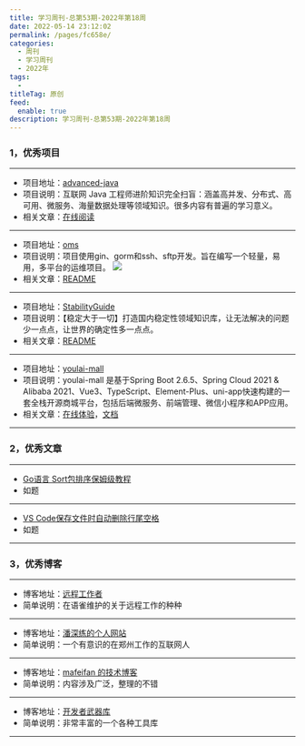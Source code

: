 ```yaml
---
title: 学习周刊-总第53期-2022年第18周
date: 2022-05-14 23:12:02
permalink: /pages/fc658e/
categories:
  - 周刊
  - 学习周刊
  - 2022年
tags:
  -
titleTag: 原创
feed:
  enable: true
description: 学习周刊-总第53期-2022年第18周
---
```



### 1，优秀项目

---
- 项目地址：[advanced-java](https://github.com/doocs/advanced-java)
- 项目说明：互联网 Java 工程师进阶知识完全扫盲：涵盖高并发、分布式、高可用、微服务、海量数据处理等领域知识。很多内容有普遍的学习意义。
- 相关文章：[在线阅读](https://doocs.github.io/advanced-java)
---
- 项目地址：[oms](https://github.com/ssbeatty/oms)
- 项目说明：项目使用gin、gorm和ssh、sftp开发。旨在编写一个轻量，易用，多平台的运维项目。
  ![](http://t.eryajf.net/imgs/2022/05/91567c17a3b1eeb9.png)
- 相关文章：[README](https://github.com/ssbeatty/oms#readme)
---
- 项目地址：[StabilityGuide](https://github.com/StabilityMan/StabilityGuide)
- 项目说明：【稳定大于一切】打造国内稳定性领域知识库，让无法解决的问题少一点点，让世界的确定性多一点点。
- 相关文章：[README](https://github.com/StabilityMan/StabilityGuide#readme)
---
- 项目地址：[youlai-mall](https://github.com/youlaitech/youlai-mall)
- 项目说明：youlai-mall 是基于Spring Boot 2.6.5、Spring Cloud 2021 & Alibaba 2021、Vue3、TypeScript、Element-Plus、uni-app快速构建的一套全栈开源商城平台，包括后端微服务、前端管理、微信小程序和APP应用。
- 相关文章：[在线体验](https://www.youlai.tech/)，[文档](https://www.cnblogs.com/haoxianrui/)
---

### 2，优秀文章

---
- [Go语言 Sort包排序保姆级教程](https://mp.weixin.qq.com/s/olfAg23fMpjf07-A_wprTA)
- 如题
---
- [VS Code保存文件时自动删除行尾空格](https://blog.csdn.net/cc18868876837/article/details/107099521)
- 如题
---
### 3，优秀博客

---
- 博客地址：[远程工作者](https://www.yuque.com/greatghoul/remote)
- 简单说明：在语雀维护的关于远程工作的种种
---
- 博客地址：[潘深练的个人网站](https://www.panshenlian.com/)
- 简单说明：一个有意识的在郑州工作的互联网人
---
- 博客地址：[mafeifan 的技术博客](https://blog.mafeifan.com/)
- 简单说明：内容涉及广泛，整理的不错
---
- 博客地址：[开发者武器库](https://devtool.tech/)
- 简单说明：非常丰富的一个各种工具库
---